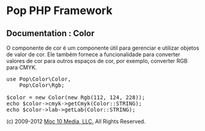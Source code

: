 Pop PHP Framework
=================

Documentation : Color
---------------------

O componente de cor é um componente útil para gerenciar e utilizar objetos de valor de cor. Ele também fornece a funcionalidade para converter valores de cor para outros espaços de cor, por exemplo, converter RGB para CMYK.

<pre>
use Pop\Color\Color,
    Pop\Color\Rgb;

$color = new Color(new Rgb(112, 124, 228));
echo $color->cmyk->getCmyk(Color::STRING);
echo $color->lab->getLab(Color::STRING);
</pre>

(c) 2009-2012 [Moc 10 Media, LLC.](http://www.moc10media.com) All Rights Reserved.

